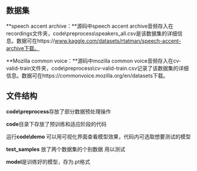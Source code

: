 ## 数据集

**speech accent archive：**源码中speech accent archive音频存入在recordings文件夹，code\preprocess\speakers_all.csv是该数据集的详细信息。数据可在https://www.kaggle.com/datasets/rtatman/speech-accent-archive下载。

**Mozilla common voice：**源码中mozilla common voice音频存入在cv-valid-train文件夹，code\preprocess\cv-valid-train.csv记录了该数据集的详细信息。数据可在https://commonvoice.mozilla.org/en/datasets下载。

## 文件结构

**code\preprocess**存放了部分数据预处理操作

**code**目录下存放了预训练和适应阶段的代码

运行**code\demo** 可以用可视化界面查看模型效果，代码内可选取想要测试的模型

**test_samples** 放了两个数据集的个别数据 用以测试

**model**是训练好的模型，存为.pt格式

